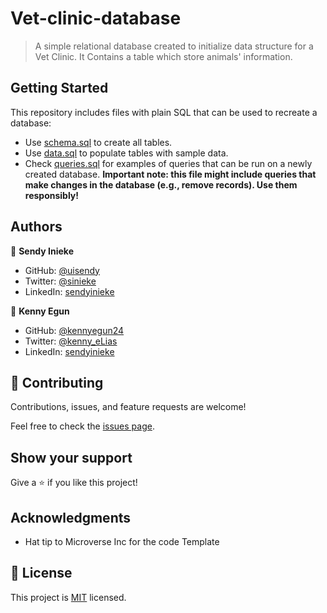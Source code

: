 # Vet-clinic-database

> A simple relational database created to initialize data structure for a Vet Clinic. It Contains a table which store animals' information.

## Getting Started

This repository includes files with plain SQL that can be used to recreate a database:

- Use [schema.sql](./schema.sql) to create all tables.
- Use [data.sql](./data.sql) to populate tables with sample data.
- Check [queries.sql](./queries.sql) for examples of queries that can be run on a newly created database. **Important note: this file might include queries that make changes in the database (e.g., remove records). Use them responsibly!**

## Authors

👤 **Sendy Inieke**

- GitHub: [@uisendy](https://github.com/uisendy)
- Twitter: [@sinieke](https://twitter.com/twitterhandle)
- LinkedIn: [sendyinieke](https://www.linkedin.com/in/sendyinieke/)

👤 **Kenny Egun**

- GitHub: [@kennyegun24](https://github.com/kennyegun24)
- Twitter: [@kenny_eLias](https://twitter.com/kenny_eLias)
- LinkedIn: [sendyinieke](https://www.linkedin.com/in/linkediin/)

## 🤝 Contributing

Contributions, issues, and feature requests are welcome!

Feel free to check the [issues page](https://github.com/uisendy/Vet-clinic-database/issues).

## Show your support

Give a ⭐️ if you like this project!

## Acknowledgments

- Hat tip to Microverse Inc for the code Template

## 📝 License

This project is [MIT](./LICENSE) licensed.
